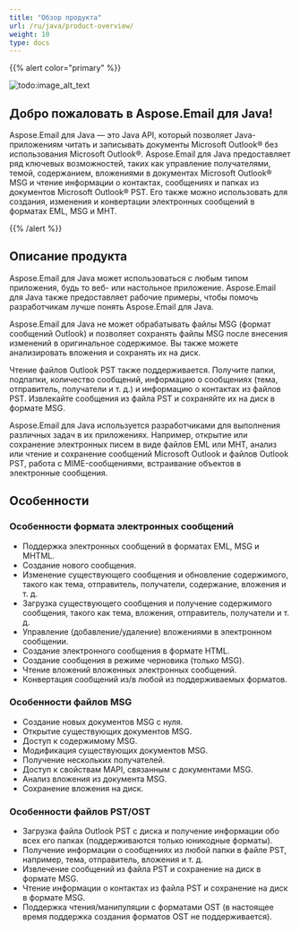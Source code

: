 ```yaml
---
title: "Обзор продукта"
url: /ru/java/product-overview/
weight: 10
type: docs
---
```


{{% alert color="primary" %}} 

![todo:image_alt_text](product-overview_1.png)
## **Добро пожаловать в Aspose.Email для Java!**
Aspose.Email для Java — это Java API, который позволяет Java-приложениям читать и записывать документы Microsoft Outlook® без использования Microsoft Outlook®. Aspose.Email для Java предоставляет ряд ключевых возможностей, таких как управление получателями, темой, содержанием, вложениями в документах Microsoft Outlook® MSG и чтение информации о контактах, сообщениях и папках из документов Microsoft Outlook® PST. Его также можно использовать для создания, изменения и конвертации электронных сообщений в форматах EML, MSG и MHT.

{{% /alert %}} 
## **Описание продукта**
Aspose.Email для Java может использоваться с любым типом приложения, будь то веб- или настольное приложение. Aspose.Email для Java также предоставляет рабочие примеры, чтобы помочь разработчикам лучше понять Aspose.Email для Java.

Aspose.Email для Java не может обрабатывать файлы MSG (формат сообщений Outlook) и позволяет сохранять файлы MSG после внесения изменений в оригинальное содержимое. Вы также можете анализировать вложения и сохранять их на диск.

Чтение файлов Outlook PST также поддерживается. Получите папки, подпапки, количество сообщений, информацию о сообщениях (тема, отправитель, получатели и т. д.) и информацию о контактах из файлов PST. Извлекайте сообщения из файла PST и сохраняйте их на диск в формате MSG.

Aspose.Email для Java используется разработчиками для выполнения различных задач в их приложениях. Например, открытие или сохранение электронных писем в виде файлов EML или MHT, анализ или чтение и сохранение сообщений Microsoft Outlook и файлов Outlook PST, работа с MIME-сообщениями, встраивание объектов в электронные сообщения.
## **Особенности**
### **Особенности формата электронных сообщений**
- Поддержка электронных сообщений в форматах EML, MSG и MHTML.
- Создание нового сообщения.
- Изменение существующего сообщения и обновление содержимого, такого как тема, отправитель, получатели, содержание, вложения и т. д.
- Загрузка существующего сообщения и получение содержимого сообщения, такого как тема, вложения, отправитель, получатели и т. д.
- Управление (добавление/удаление) вложениями в электронном сообщении.
- Создание электронного сообщения в формате HTML.
- Создание сообщения в режиме черновика (только MSG).
- Чтение вложений вложенных электронных сообщений.
- Конвертация сообщений из/в любой из поддерживаемых форматов.
### **Особенности файлов MSG**
- Создание новых документов MSG с нуля.
- Открытие существующих документов MSG.
- Доступ к содержимому MSG.
- Модификация существующих документов MSG.
- Получение нескольких получателей.
- Доступ к свойствам MAPI, связанным с документами MSG.
- Анализ вложения из документа MSG.
- Сохранение вложения на диск.
### **Особенности файлов PST/OST**
- Загрузка файла Outlook PST с диска и получение информации обо всех его папках (поддерживаются только юникодные форматы).
- Получение информации о сообщениях из любой папки в файле PST, например, тема, отправитель, вложения и т. д.
- Извлечение сообщений из файла PST и сохранение на диск в формате MSG.
- Чтение информации о контактах из файла PST и сохранение на диск в формате MSG.
- Поддержка чтения/манипуляции с форматами OST (в настоящее время поддержка создания форматов OST не поддерживается).